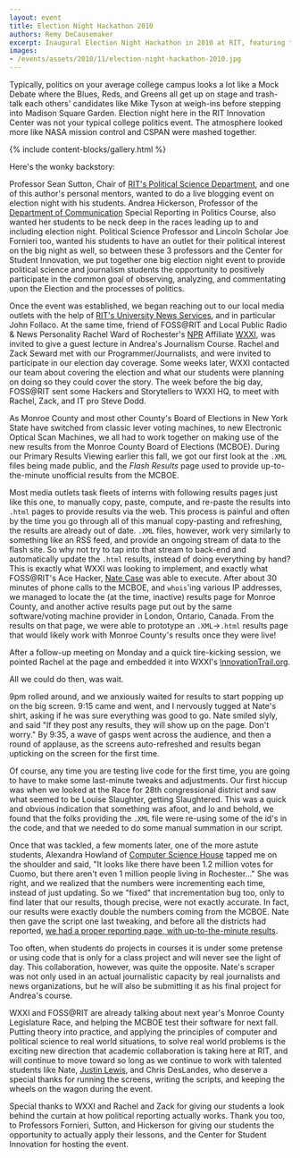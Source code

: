 ```yaml
---
layout: event
title: Election Night Hackathon 2010
authors: Remy DeCausemaker
excerpt: Inaugural Election Night Hackathon in 2010 at RIT, featuring the debut of the open source Monroe County live elections tracker by student Nathaniel Case
images:
- /events/assets/2010/11/election-night-hackathon-2010.jpg
---
```


Typically, politics on your average college campus looks a lot like a Mock Debate where the Blues, Reds, and Greens all get up on stage and trash-talk each others' candidates like Mike Tyson at weigh-ins before stepping into Madison Square Garden.
Election night here in the RIT Innovation Center was not your typical college politics event.
The atmosphere looked more like NASA mission control and CSPAN were mashed together.

{% include content-blocks/gallery.html %}

Here's the wonky backstory:

Professor Sean Sutton, Chair of [RIT's Political Science Department](https://www.rit.edu/liberalarts/department-political-science), and one of this author's personal mentors, wanted to do a live blogging event on election night with his students.
Andrea Hickerson, Professor of the [Department of Communication](https://www.rit.edu/liberalarts/school-communication) Special Reporting in Politics Course, also wanted her students to be neck deep in the races leading up to and including election night.
Political Science Professor and Lincoln Scholar Joe Fornieri too, wanted his students to have an outlet for their political interest on the big night as well, so between these 3 professors and the Center for Student Innovation, we put together one big election night event to provide political science and journalism students the opportunity to positively participate in the common goal of observing, analyzing, and commentating upon the Election and the processes of politics.

Once the event was established, we began reaching out to our local media outlets with the help of [RIT's University News Services](https://www.rit.edu/news/rit-initiative-strives-create-free-and-open-source-software), and in particular John Follaco.
At the same time, friend of FOSS@RIT and Local Public Radio & News Personality Rachel Ward of Rochester's [NPR](https://www.npr.org/) Affiliate [WXXI](https://www.wxxi.org/), was invited to give a guest lecture in Andrea's Journalism Course.
Rachel and Zack Seward met with our Programmer/Journalists, and were invited to participate in our election day coverage.
Some weeks later, WXXI contacted our team about covering the election and what our students were planning on doing so they could cover the story.
The week before the big day, FOSS@RIT sent some Hackers and Storytellers to WXXI HQ, to meet with Rachel, Zack, and IT pro Steve Dodd.

As Monroe County and most other County's Board of Elections in New York State have switched from classic lever voting machines, to new Electronic Optical Scan Machines, we all had to work together on making use of the new results from the Monroe County Board of Elections (MCBOE).
During our Primary Results Viewing earlier this fall, we got our first look at the `.XML` files being made public, and the _Flash Results_ page used to provide up-to-the-minute unofficial results from the MCBOE.

Most media outlets task fleets of interns with following results pages just like this one, to manually copy, paste, compute, and re-paste the results into `.html` pages to provide results via the web.
This process is painful and often by the time you go through all of this manual copy-pasting and refreshing, the results are already out of date.
`.XML` files, however, work very similarly to something like an RSS feed, and provide an ongoing stream of data to the flash site.
So why not try to tap into that stream to back-end and automatically update the `.html` results, instead of doing everything by hand?
This is exactly what WXXI was looking to implement, and exactly what FOSS@RIT's Ace Hacker, [Nate Case](http://nathanielca.se/category/fossrit.html) was able to execute.
After about 30 minutes of phone calls to the MCBOE, and `whois`'ing various IP addresses, we managed to locate the (at the time, inactive) results page for Monroe County, and another active results page put out by the same software/voting machine provider in London, Ontario, Canada.
From the results on that page, we were able to prototype an `.XML`->`.html` results page that would likely work with Monroe County's results once they were live!

After a follow-up meeting on Monday and a quick tire-kicking session, we pointed Rachel at the page and embedded it into WXXI's [InnovationTrail.org](https://web.archive.org/web/20101105132109/http://innovationtrail.org/post/election-night-results).

All we could do then, was wait.

9pm rolled around, and we anxiously waited for results to start popping up on the big screen.
9:15 came and went, and I nervously tugged at Nate's shirt, asking if he was sure everything was good to go.
Nate smiled slyly, and said "If they post any results, they will show up on the page.
Don't worry."
By 9:35, a wave of gasps went across the audience, and then a round of applause, as the screens auto-refreshed and results began upticking on the screen for the first time.

Of course, any time you are testing live code for the first time, you are going to have to make some last-minute tweaks and adjustments.
Our first hiccup was when we looked at the Race for 28th congressional district and saw what seemed to be Louise Slaughter, getting Slaughtered.
This was a quick and obvious indication that something was afoot, and lo and behold, we found that the folks providing the `.XML` file were re-using some of the id's in the code, and that we needed to do some manual summation in our script.

Once that was tackled, a few moments later, one of the more astute students, Alexandra Howland of [Computer Science House](https://www.csh.rit.edu/) tapped me on the shoulder and said, "It looks like there have been 1.2 million votes for Cuomo, but there aren't even 1 million people living in Rochester..."
She was right, and we realized that the numbers were incrementing each time, instead of just updating.
So we "fixed" that incrementation bug too, only to find later that our results, though precise, were not exactly accurate.
In fact, our results were exactly double the numbers coming from the MCBOE. Nate then gave the script one last tweaking, and before all the districts had reported, [we had a proper reporting page, with up-to-the-minute results](https://web.archive.org/web/20101206095251/http://foss.rit.edu/election).

Too often, when students do projects in courses it is under some pretense or using code that is only for a class project and will never see the light of day.
This collaboration, however, was quite the opposite.
Nate's scraper was not only used in an actual journalistic capacity by real journalists and news organizations, but he will also be submitting it as his final project for Andrea's course.

WXXI and FOSS@RIT are already talking about next year's Monroe County Legislature Race, and helping the MCBOE test their software for next fall.
Putting theory into practice, and applying the principles of computer and political science to real world situations, to solve real world problems is the exciting new direction that academic collaboration is taking here at RIT, and will continue to move toward so long as we continue to work with talented students like Nate, [Justin Lewis](/events/2011/05/19/breakfast-send-off/), and Chris DesLandes, who deserve a special thanks for running the screens, writing the scripts, and keeping the wheels on the wagon during the event.

Special thanks to WXXI and Rachel and Zack for giving our students a look behind the curtain at how political reporting actually works.
Thank you too, to Professors Fornieri, Sutton, and Hickerson for giving our students the opportunity to actually apply their lessons, and the Center for Student Innovation for hosting the event.
